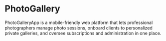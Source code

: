 # PhotoGallery
PhotoGalleryApp is a mobile-friendly web platform that lets professional photographers manage photo sessions, onboard clients to personalized private galleries, and oversee subscriptions and administration in one place.
